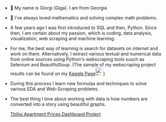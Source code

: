 - 👋 My name is Giorgi (Giga). I am from Georgia
- 👀 I've always loved mathematics and solving complex math problems.
- A few years ago I was first introduced to SQL and then, Python. Since then, I am certain about my passion, which is coding, data analysis, visualization, web scraping and machine learning.
- For me, the best way of learning is search for datasets on internet and work on them. Alternatively, I extract various textual and numerical data from online sources using Python's webscraping tools susch as Selenium and BeautifulSoup. (The sample of my webscraping project results can be found on my [Kaggle Page](https://www.kaggle.com/beridzeg45/datasets)<img src="https://www.kaggle.com/static/images/site-logo.svg" alt="Kaggle Logo" width="25" height="25">)
- During this process I learn new formulas and techniques to solve various EDA and Web-Scraping problems.
- The best thing I love about working with data is how numbers are converted into a story using beautiful graphs.

  [Tbilisi Apartment Prices Dashboard Project](http://beridzeg45.pythonanywhere.com/)

